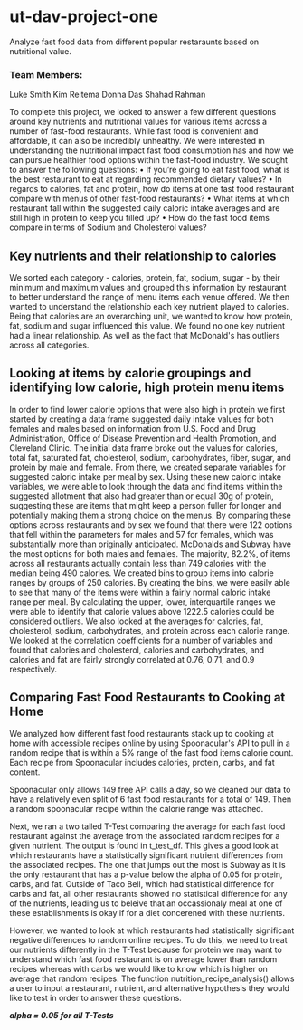 # ut-dav-project-one
Analyze fast food data from different popular restaraunts based on nutritional value.

### Team Members:
Luke Smith
Kim Reitema
Donna Das
Shahad Rahman


To complete this project, we looked to answer a few different questions around key nutrients and nutritional values for various items across a number of fast-food restaurants. While fast food is convenient and affordable, it can also be incredibly unhealthy. We were interested in understanding the nutritional impact fast food consumption has and how we can pursue healthier food options within the fast-food industry. We sought to answer the following questions:
•	If you’re going to eat fast food, what is the best restaurant to eat at regarding recommended dietary values? 
•	In regards to calories, fat and protein, how do items at one fast food restaurant compare with menus of other fast-food restaurants?
•	What items at which restaurant fall within the suggested daily caloric intake averages and are still high in protein to keep you filled up?
• How do the fast food items compare in terms of Sodium and Cholesterol values? 

## Key nutrients and their relationship to calories
We sorted each category - calories, protein, fat, sodium, sugar - by their minimum and maximum values and grouped this information by restaurant to better understand the range of menu items each venue offered. We then wanted to understand the relationship each key nutrient played to calories. Being that calories are an overarching unit, we wanted to know how protein, fat, sodium and sugar influenced this value. We found no one key nutrient had a linear relationship. As well as the fact that McDonald's has outliers across all categories.  

## Looking at items by calorie groupings and identifying low calorie, high protein menu items
In order to find lower calorie options that were also high in protein we first started by creating a data frame suggested daily intake values for both females and males based on information from U.S. Food and Drug Administration, Office of Disease Prevention and Health Promotion, and Cleveland Clinic. The initial data frame broke out the values for calories, total fat, saturated fat, cholesterol, sodium, carbohydrates, fiber, sugar, and protein by male and female. From there, we created separate variables for suggested caloric intake per meal by sex. Using these new caloric intake variables, we were able to look through the data and find items within the suggested allotment that also had greater than or equal 30g of protein, suggesting these are items that might keep a person fuller for longer and potentially making them a strong choice on the menus. By comparing these options across restaurants and by sex we found that there were 122 options that fell within the parameters for males and 57 for females, which was substantially more than originally anticipated. McDonalds and Subway have the most options for both males and females.
The majority, 82.2%, of items across all restaurants actually contain less than 749 calories with the median being 490 calories. We created bins to group items into calorie ranges by groups of 250 calories. By creating the bins, we were easily able to see that many of the items were within a fairly normal caloric intake range per meal. By calculating the upper, lower, interquartile ranges we were able to identify that calorie values above 1222.5 calories could be considered outliers. We also looked at the averages for calories, fat, cholesterol, sodium, carbohydrates, and protein across each calorie range. 
We looked at the correlation coefficients for a number of variables and found that calories and cholesterol, calories and carbohydrates, and calories and fat are fairly strongly correlated at 0.76, 0.71, and 0.9 respectively. 


## Comparing Fast Food Restaurants to Cooking at Home
We analyzed how different fast food restaurants stack up to cooking at home with accessible recipes online by using Spoonacular's API to pull in a random recipe that is within a 5% range of the fast food items calorie count. Each recipe from Spoonacular includes calories, protein, carbs, and fat content.

Spoonacular only allows 149 free API calls a day, so we cleaned our data to have a relatively even split of 6 fast food restaurants for a total of 149. Then a random spoonacular recipe within the calorie range was attached. 

Next, we ran a two tailed T-Test comparing the average for each fast food restaurant against the average from the associated random recipes for a given nutrient. The output is found in t_test_df. This gives a good look at which restaurants have a statistically significant nutrient differences from the associated recipes. The one that jumps out the most is Subway as it is the only restaurant that has a p-value below the alpha of 0.05 for protein, carbs, and fat. Outside of Taco Bell, which had statistical difference for carbs and fat, all other restaurants showed no statistical difference for any of the nutrients, leading us to beleive that an occassionaly meal at one of these establishments is okay if for a diet concerened with these nutrients.

However, we wanted to look at which restaurants had statistically significant negative differences to random online recipes. To do this, we need to treat our nutrients differently in the T-Test because for protein we may want to understand which fast food restaurant is on average lower than random recipes whereas with carbs we would like to know which is higher on average that random recipes. The function nutrition_recipe_analysis() allows a user to input a restaurant, nutrient, and alternative hypothesis they would like to test in order to answer these questions.

***alpha = 0.05 for all T-Tests***
